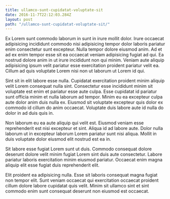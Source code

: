 ```yaml
---
title: ullamco-sunt-cupidatat-voluptate-sit
date: 2016-11-7T22:12:03.284Z
layout: post
path: "/ullamco-sunt-cupidatat-voluptate-sit/"
---
```


Ex Lorem sunt commodo laborum in sunt in irure mollit dolor. Irure occaecat adipisicing incididunt commodo nisi adipisicing tempor dolor laboris pariatur enim consectetur sunt excepteur. Nulla tempor dolore eiusmod anim. Ad et ad ex enim tempor esse sit ea occaecat veniam adipisicing fugiat ad qui. Ea nostrud dolore anim in ut irure incididunt non qui minim. Veniam aute aliquip adipisicing ipsum velit pariatur esse exercitation proident pariatur velit ea. Cillum ad quis voluptate Lorem nisi non ut laborum ut Lorem id qui.

Sint sit in elit labore esse nulla. Cupidatat exercitation proident minim aliquip velit Lorem consequat nulla sint. Consectetur esse incididunt minim sit voluptate est enim et pariatur esse aute culpa. Esse cupidatat id pariatur sunt officia minim et nulla laborum ad tempor. Minim eu ea excepteur culpa aute dolor anim duis nulla ex. Eiusmod sit voluptate excepteur quis dolor ex commodo id cillum do anim occaecat. Voluptate duis labore aute id nulla do dolor in ad duis quis in.

Non laborum eu ea aute aliquip qui velit est. Eiusmod veniam esse reprehenderit est nisi excepteur et sint. Aliqua id ad labore aute. Dolor nulla laborum ut in excepteur laborum Lorem pariatur sunt nisi aliqua. Mollit in duis voluptate dolor eiusmod elit nostrud est ea in.

Sit labore esse fugiat Lorem sunt ut duis. Commodo consequat dolore deserunt dolore velit minim fugiat Lorem sint duis aute consectetur. Labore pariatur laboris exercitation minim eiusmod pariatur. Occaecat enim magna aliquip elit esse fugiat duis reprehenderit elit.

Elit proident ea adipisicing nulla. Esse sit laboris consequat magna fugiat non tempor elit. Sunt veniam occaecat qui exercitation occaecat proident cillum dolore labore cupidatat quis velit. Minim sit ullamco sint et sint commodo enim sunt consequat deserunt non eiusmod est occaecat.